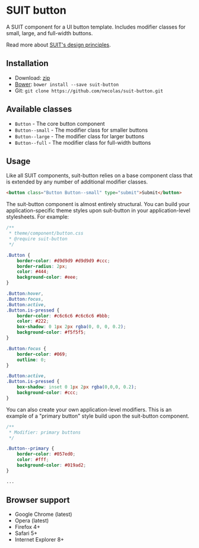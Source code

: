 # SUIT button

A SUIT component for a UI button template. Includes modifier classes for small,
large, and full-width buttons.

Read more about [SUIT's design principles](https://github.com/necolas/suit/).

## Installation

* Download: [zip](https://github.com/necolas/suit-button/zipball/master)
* [Bower](http://bower.io/): `bower install --save suit-button`
* Git: `git clone https://github.com/necolas/suit-button.git`

## Available classes

* `Button` - The core button component
* `Button--small` - The modifier class for smaller buttons
* `Button--large` - The modifier class for larger buttons
* `Button--full` - The modifier class for full-width buttons

## Usage

Like all SUIT components, suit-button relies on a base component class that is
extended by any number of additional modifier classes.

```html
<button class="Button Button--small" type="submit">Submit</button>
```

The suit-button component is almost entirely structural. You can build your
application-specific theme styles upon suit-button in your application-level
stylesheets. For example:

```css
/**
 * theme/component/button.css
 * @require suit-button
 */

.Button {
    border-color: #d9d9d9 #d9d9d9 #ccc;
    border-radius: 2px;
    color: #444;
    background-color: #eee;
}

.Button:hover,
.Button:focus,
.Button:active,
.Button.is-pressed {
    border-color: #c6c6c6 #c6c6c6 #bbb;
    color: #222;
    box-shadow: 0 1px 2px rgba(0, 0, 0, 0.2);
    background-color: #f5f5f5;
}

.Button:focus {
    border-color: #069;
    outline: 0;
}

.Button:active,
.Button.is-pressed {
    box-shadow: inset 0 1px 2px rgba(0,0,0, 0.2);
    background-color: #ccc;
}
```

You can also create your own application-level modifiers. This is an example of
a "primary button" style build upon the suit-button component.

```css
/**
 * Modifier: primary buttons
 */

.Button--primary {
    border-color: #057ed0;
    color: #fff;
    background-color: #019ad2;
}

...
```

## Browser support

* Google Chrome (latest)
* Opera (latest)
* Firefox 4+
* Safari 5+
* Internet Explorer 8+
